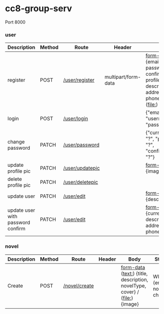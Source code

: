 # cc8-group-serv

Port 8000

### user
| Description | Method | Route | Header | Body | Status |
|---|---|---|---|---|---|
| register | POST | [/user/register]() | multipart/form-data | [form-data]() ([text:]()) {email, username, password, confirmPassword, profileImg, description, address, phoneNumber} / ([file:]()) {image} | WIP (error if no file chosen) |
| login | POST | [/user/login]() | | {"email": "?", "username": "?", "password": "?"} | done |
| change password | PATCH | [/user/password]() | | {"currentPassword": "?", "password": "?", "confirmPassword": "?"} | done |
| update profile pic | PATCH | [/user/updatepic]() | | [form-data]() [file:]() {image} | done |
| delete profile pic | PATCH | [/user/deletepic]() | | | done |
| update user | PATCH | [/user/edit]() | | [form-data]() [text:]() {description} | done |
| update user with password confirm | PATCH | [/user/edit]() | | [form-data]() [text:]() {currentPassword, description, address, phoneNumber} |  WIP |

### novel
| Description | Method | Route | Header | Body | Status |
|---|---|---|---|---|---|
| Create | POST | [/novel/create]() | | [form-data]() ([text:]()) {title, description, novelType, cover} / ([file:]()) {image} | WIP (error if no file chosen) |